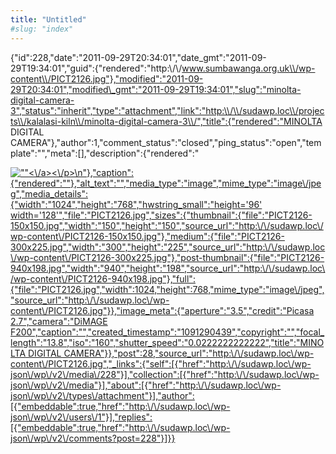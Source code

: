 ```yaml
---
title: "Untitled"
#slug: "index"
---
```


{"id":228,"date":"2011-09-29T20:34:01","date\_gmt":"2011-09-29T19:34:01","guid":{"rendered":"http:\\/\\/www.sumbawanga.org.uk\\/wp-content\\/PICT2126.jpg"},"modified":"2011-09-29T20:34:01","modified\_gmt":"2011-09-29T19:34:01","slug":"minolta-digital-camera-3","status":"inherit","type":"attachment","link":"http:\\/\\/sudawp.loc\\/projects\\/kalalasi-kiln\\/minolta-digital-camera-3\\/","title":{"rendered":"MINOLTA DIGITAL CAMERA"},"author":1,"comment\_status":"closed","ping\_status":"open","template":"","meta":\[\],"description":{"rendered":"

[![\"\"](\"http:\/\/sudawp.loc\/wp-content\/PICT2126-300x225.jpg\")<\\/a><\\/p>\\n"},"caption":{"rendered":""},"alt\_text":"","media\_type":"image","mime\_type":"image\\/jpeg","media\_details":{"width":"1024","height":"768","hwstring\_small":"height='96' width='128'","file":"PICT2126.jpg","sizes":{"thumbnail":{"file":"PICT2126-150x150.jpg","width":"150","height":"150","source\_url":"http:\\/\\/sudawp.loc\\/wp-content\\/PICT2126-150x150.jpg"},"medium":{"file":"PICT2126-300x225.jpg","width":"300","height":"225","source\_url":"http:\\/\\/sudawp.loc\\/wp-content\\/PICT2126-300x225.jpg"},"post-thumbnail":{"file":"PICT2126-940x198.jpg","width":"940","height":"198","source\_url":"http:\\/\\/sudawp.loc\\/wp-content\\/PICT2126-940x198.jpg"},"full":{"file":"PICT2126.jpg","width":1024,"height":768,"mime\_type":"image\\/jpeg","source\_url":"http:\\/\\/sudawp.loc\\/wp-content\\/PICT2126.jpg"}},"image\_meta":{"aperture":"3.5","credit":"Picasa 2.7","camera":"DiMAGE F200","caption":"","created\_timestamp":"1091290439","copyright":"","focal\_length":"13.8","iso":"160","shutter\_speed":"0.0222222222222","title":"MINOLTA DIGITAL CAMERA"}},"post":28,"source\_url":"http:\\/\\/sudawp.loc\\/wp-content\\/PICT2126.jpg","\_links":{"self":\[{"href":"http:\\/\\/sudawp.loc\\/wp-json\\/wp\\/v2\\/media\\/228"}\],"collection":\[{"href":"http:\\/\\/sudawp.loc\\/wp-json\\/wp\\/v2\\/media"}\],"about":\[{"href":"http:\\/\\/sudawp.loc\\/wp-json\\/wp\\/v2\\/types\\/attachment"}\],"author":\[{"embeddable":true,"href":"http:\\/\\/sudawp.loc\\/wp-json\\/wp\\/v2\\/users\\/1"}\],"replies":\[{"embeddable":true,"href":"http:\\/\\/sudawp.loc\\/wp-json\\/wp\\/v2\\/comments?post=228"}\]}}](http:\/\/sudawp.loc\/wp-content\/PICT2126.jpg)